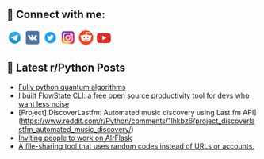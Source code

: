 ## 🔎 Connect with me:
[<img src="https://github.com/bullbesh/bullbesh/blob/main/images/Telegram.png" width="32" height="32" />](https://t.me/bullbesh)
[<img src="https://github.com/bullbesh/bullbesh/blob/main/images/VK.png" width="32" height="32" />](https://vk.com/bullbesh)
[<img src="https://github.com/bullbesh/bullbesh/blob/main/images/Twitter.png" width="32" height="32" />](https://twitter.com/bullbesh1)
[<img src="https://github.com/bullbesh/bullbesh/blob/main/images/Instagram.png" width="32" height="32" />](https://www.instagram.com/bullbesh)
[<img src="https://github.com/bullbesh/bullbesh/blob/main/images/Reddit.png" width="32" height="32" />](https://www.reddit.com/user/bullbesh)
[<img src="https://github.com/bullbesh/bullbesh/blob/main/images/YouTube.png" width="32" height="32" />](https://www.youtube.com/channel/UCtfjRs6uzgq5mfm8S06WTcg)

## 📕 Latest r/Python Posts
<!-- BLOG-POST-LIST:START -->
- [Fully python quantum algorithms](https://www.reddit.com/r/Python/comments/1lhquzn/fully_python_quantum_algorithms/)
- [I built FlowState CLI: a free open source productivity tool for devs who want less noise](https://www.reddit.com/r/Python/comments/1lhlbul/i_built_flowstate_cli_a_free_open_source/)
- [Project] DiscoverLastfm: Automated music discovery using Last.fm API](https://www.reddit.com/r/Python/comments/1lhkbz6/project_discoverlastfm_automated_music_discovery/)
- [Inviting people to work on AIrFlask](https://www.reddit.com/r/Python/comments/1lhi2ew/inviting_people_to_work_on_airflask/)
- [A file-sharing tool that uses random codes instead of URLs or accounts.](https://www.reddit.com/r/Python/comments/1lhhlpn/a_filesharing_tool_that_uses_random_codes_instead/)
<!-- BLOG-POST-LIST:END -->
